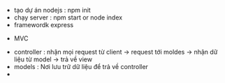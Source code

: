 - tạo dự án nodejs : npm init
- chạy server : npm start or node index
- framewordk express

* MVC

- controller : nhận mọi request từ client -> request tới moldes -> nhận dữ liệu từ model -> trả về view
- models : Nơi lưu trữ dữ liệu để trả về controller
-
